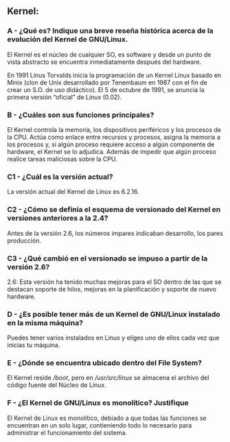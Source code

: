 ## Kernel:

### A - ¿Qué es? Indique una breve reseña histórica acerca de la evolución del Kernel de GNU/Linux.

El Kernel es el núcleo de cualquier SO, es software y desde un punto de vista abstracto se encuentra inmediatamente después del hardware.

En 1991 Linus Torvalds inicia la programación de un Kernel Linux basado en Minix (clon de Unix desarrollado por Tenembaum en 1987 con el fin de crear un S.O. de uso didáctico). El 5 de octubre de 1991, se anuncia la primera versión “oficial” de Linux (0.02).

### B - ¿Cuáles son sus funciones principales?

El Kernel controla la memoria, los dispositivos periféricos y los procesos de la CPU. Actúa como enlace entre recursos y procesos, asigna la memoria a los procesos y, si algún proceso requiere acceso a algún componente de hardware, el Kernel se lo adjudica. Además de impedir que algún proceso realice tareas maliciosas sobre la CPU.

### C1 - ¿Cuál es la versión actual?

La versión actual del Kernel de Linux es 6.2.16. 

### C2 - ¿Cómo se definía el esquema de versionado del Kernel en versiones anteriores a la 2.4? 

Antes de la versión 2.6, los números impares indicaban desarrollo, los pares producción.

### C3 - ¿Qué cambió en el versionado se impuso a partir de la versión 2.6?

2.6: Esta versión ha tenido muchas mejoras para el SO dentro de las que se destacan soporte de hilos, mejoras en la planificación y soporte de nuevo hardware.

### D - ¿Es posible tener más de un Kernel de GNU/Linux instalado en la misma máquina?

Puedes tener varios instalados en Linux y eliges uno de ellos cada vez que inicias tu máquina.

### E - ¿Dónde se encuentra ubicado dentro del File System?

El Kernel reside */boot*, pero en */usr/src/linux* se almacena el archivo del código fuente del Núcleo de Linux.

### F - ¿El Kernel de GNU/Linux es monolítico? Justifique

El Kernel de Linux es monolítico, debiado a que todas las funciones se encuentran en un solo lugar, contieniendo todo lo necesario para administrar el funcionamiento del sistema.